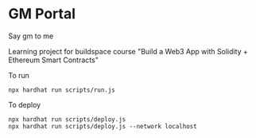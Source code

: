 # GM Portal

Say gm to me

Learning project for buildspace course "Build a Web3 App with Solidity + Ethereum Smart Contracts"

To run

```shell
npx hardhat run scripts/run.js
```

To deploy

```shell
npx hardhat run scripts/deploy.js
npx hardhat run scripts/deploy.js --network localhost
```
